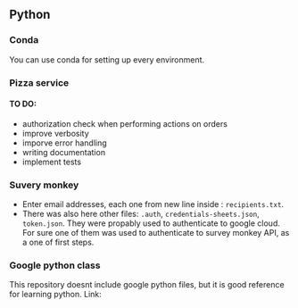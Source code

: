 ## Python

### Conda
You can use conda for setting up every environment.

### Pizza service
#### TO DO: 
- authorization check when performing actions on orders
- improve verbosity
- imporve error handling
- writing documentation
- implement tests

### Suvery monkey

- Enter email addresses, each one from new line inside : `recipients.txt`.
- There was also here other files: `.auth`, `credentials-sheets.json`, `token.json`. They were propably used to authenticate to google cloud. For sure one of them was used to authenticate to survey monkey API, as a one of first steps.


### Google python class
This repository doesnt include google python files, but it is good reference for learning python.
Link: [](https://developers.google.com/edu/python)
